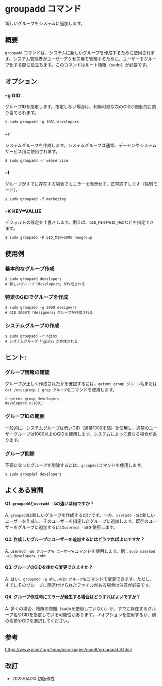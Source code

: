 # groupadd コマンド

新しいグループをシステムに追加します。

## 概要

`groupadd` コマンドは、システムに新しいグループを作成するために使用されます。システム管理者がユーザーアクセス権を管理するために、ユーザーをグループ化する際に役立ちます。このコマンドはルート権限（sudo）が必要です。

## オプション

### **-g GID**

グループIDを指定します。指定しない場合は、利用可能な次のGIDが自動的に割り当てられます。

```console
$ sudo groupadd -g 1001 developers
```

### **-r**

システムグループを作成します。システムグループは通常、デーモンやシステムサービス用に使用されます。

```console
$ sudo groupadd -r webservice
```

### **-f**

グループがすでに存在する場合でもエラーを表示せず、正常終了します（強制モード）。

```console
$ sudo groupadd -f marketing
```

### **-K KEY=VALUE**

デフォルトの設定を上書きします。例えば、`GID_MIN`や`GID_MAX`などを指定できます。

```console
$ sudo groupadd -K GID_MIN=5000 newgroup
```

## 使用例

### 基本的なグループ作成

```console
$ sudo groupadd developers
# 新しいグループ「developers」が作成される
```

### 特定のGIDでグループを作成

```console
$ sudo groupadd -g 2000 designers
# GID 2000で「designers」グループが作成される
```

### システムグループの作成

```console
$ sudo groupadd -r nginx
# システムグループ「nginx」が作成される
```

## ヒント:

### グループ情報の確認

グループが正しく作成されたかを確認するには、`getent group グループ名`または`cat /etc/group | grep グループ名`コマンドを使用します。

```console
$ getent group developers
developers:x:1001:
```

### グループIDの範囲

一般的に、システムグループは低いGID（通常1000未満）を使用し、通常のユーザーグループは1000以上のGIDを使用します。システムによって異なる場合があります。

### グループ削除

不要になったグループを削除するには、`groupdel`コマンドを使用します。

```console
$ sudo groupdel developers
```

## よくある質問

#### Q1. `groupadd`と`useradd -G`の違いは何ですか？
A. `groupadd`は新しいグループを作成するだけです。一方、`useradd -G`は新しいユーザーを作成し、そのユーザーを指定したグループに追加します。既存のユーザーをグループに追加するには`usermod -aG`を使用します。

#### Q2. 作成したグループにユーザーを追加するにはどうすればよいですか？
A. `usermod -aG グループ名 ユーザー名`コマンドを使用します。例：`sudo usermod -aG developers john`

#### Q3. グループのGIDを後から変更できますか？
A. はい、`groupmod -g 新しいGID グループ名`コマンドで変更できます。ただし、すでにそのグループに関連付けられたファイルがある場合は注意が必要です。

#### Q4. グループ作成時にエラーが発生する場合はどうすればよいですか？
A. 多くの場合、権限の問題（sudoを使用していない）か、すでに存在するグループ名やGIDを指定している可能性があります。`-f`オプションを使用するか、別の名前やGIDを選択してください。

## 参考

https://www.man7.org/linux/man-pages/man8/groupadd.8.html

## 改訂

- 2025/04/30 初版作成